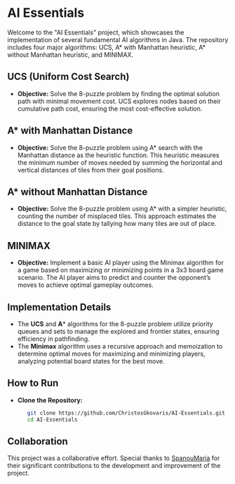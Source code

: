 # AI Essentials

Welcome to the "AI Essentials" project, which showcases the implementation of several fundamental AI algorithms in Java. The repository includes four major algorithms: UCS, A* with Manhattan heuristic, A* without Manhattan heuristic, and MINIMAX.


## UCS (Uniform Cost Search)
- **Objective:** Solve the 8-puzzle problem by finding the optimal solution path with minimal 
  movement cost. UCS explores nodes based on their cumulative path cost, 
  ensuring the most cost-effective solution.


## A* with Manhattan Distance
- **Objective:** Solve the 8-puzzle problem using A* search with the Manhattan distance as the 
  heuristic function. This heuristic measures the minimum number of moves 
  needed by summing the horizontal and vertical distances of tiles from their goal positions.


## A* without Manhattan Distance
- **Objective:** Solve the 8-puzzle problem using A* with a simpler heuristic, counting the number 
  of misplaced tiles. This approach estimates the distance to the goal 
  state by tallying how many tiles are out of place.


## MINIMAX
- **Objective:** Implement a basic AI player using the Minimax algorithm for a game based on 
  maximizing or minimizing points in a 3x3 board game scenario. The AI player aims 
  to predict and counter the opponent’s moves to achieve optimal gameplay outcomes.


## Implementation Details
- The **UCS** and **A*** algorithms for the 8-puzzle problem utilize priority queues and sets 
  to manage the explored and frontier states, ensuring efficiency in 
  pathfinding.
- The **Minimax** algorithm uses a recursive approach and memoization to determine optimal 
  moves for maximizing and minimizing players, analyzing potential board states 
  for the best move.


## How to Run
- **Clone the Repository:**
  ```bash
     git clone https://github.com/ChristosGkovaris/AI-Essentials.git
     cd AI-Essentials


## Collaboration
This project was a collaborative effort. Special thanks to [SpanouMaria](https://github.com/SpanouMaria) for their significant contributions to the development and improvement of the project.
